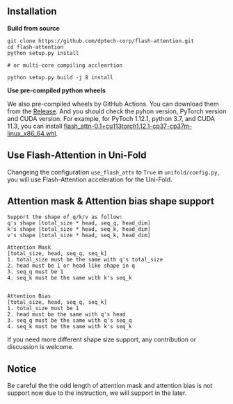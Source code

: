
Installation
------------

**Build from source**

```
git clone https://github.com/dptech-corp/flash-attention.git
cd flash-attention
python setup.py install

# or multi-core compiling accleartion

python setup.py build -j 8 install
```

**Use pre-compiled python wheels**

We also pre-compiled wheels by GitHub Actions. You can download them from the [Release](https://github.com/dptech-corp/flash-attention/releases/). And you should check the pyhon version, PyTorch version and CUDA version. For example, for PyToch 1.12.1, python 3.7, and CUDA 11.3, you can install [flash_attn-0.1+cu113torch1.12.1-cp37-cp37m-linux_x86_64.whl](https://github.com/dptech-corp/flash-attention/releases/download/refs%2Fheads%2Fworkflow/flash_attn-0.1+cu113torch1.12.1-cp37-cp37m-linux_x86_64.whl). 




Use Flash-Attention in Uni-Fold
------------

Changeing the configuration `use_flash_attn` to `True` in `unifold/config.py`, you will use Flash-Attention acceleration for the Uni-Fold.


Attention mask & Attention bias shape support
------------

```
Support the shape of q/k/v as follow:
q's shape [total_size * head, seq_q, head_dim]
k's shape [total_size * head, seq_k, head_dim]
v's shape [total_size * head, seq_k, head_dim]

Attention Mask 
[total_size, head, seq_q, seq_k]
1. total_size must be the same with q's total_size
2. head must be 1 or head like shape in q
3. seq_q must be 1  
4. seq_k must be the same with k's seq_k 


Attention Bias
[total_size, head, seq_q, seq_k]
1. total_size must be 1
2. head must be the same with q's head
3. seq_q must be the same with q's seq_q
4. seq_k must be the same with k's seq_k
```

If you need more different shape size support, any contribution or discussion is welcome. 


Notice
------------
Be careful the the odd length of attention mask and attention bias is not support now due to the instruction, we will support in the later.